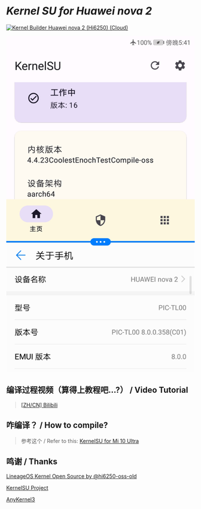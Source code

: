 # *Kernel SU for Huawei nova 2*
[![Kernel Builder Huawei nova 2 (Hi6250) (Cloud)](https://github.com/CoolestEnoch/kernel-su-huawei-nova2/actions/workflows/cloud.yml/badge.svg)](https://github.com/CoolestEnoch/kernel-su-huawei-nova2/actions/workflows/cloud.yml)

[![ksuManagerScreenshot](/res/ksuManagerScreenShot.jpg)](https://github.com/CoolestEnoch/kernel-su-huawei-nova2)

## 编译过程视频（算得上教程吧...?） / Video Tutorial
> [[ZH/CN] Bilibili](https://www.bilibili.com/video/BV1R84y157wp)

## 咋编译？ / How to compile?
> 参考这个 / Refer to this: [KernelSU for Mi 10 Ultra](https://github.com/CoolestEnoch/kernel-su-xiaomi-cas)

## 鸣谢 / Thanks
[LineageOS Kernel Open Source by @hi6250-oss-old](https://github.com/hi6250-oss-old/android_kernel_huawei_hi6250-8)
 
[KernelSU Project](https://github.com/tiann/KernelSU)

[AnyKernel3](https://github.com/osm0sis/AnyKernel3)
